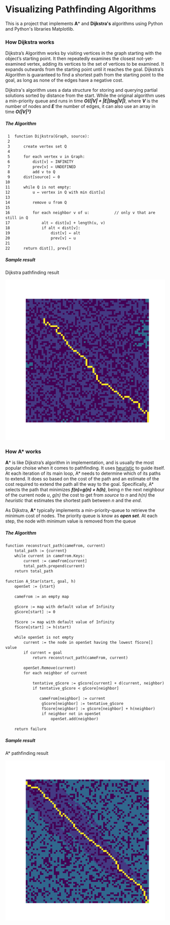 # Visualizing Pathfinding Algorithms

This is a project that implements **A*** and **Dijkstra's** algorithms using Python and Python's libraries Matplotlib.

### How Dijkstra works

Dijkstra’s Algorithm works by visiting vertices in the graph starting with the object’s starting point. It then repeatedly examines the closest not-yet-examined vertex, adding its vertices to the set of vertices to be examined. It expands outwards from the starting point until it reaches the goal. Dijkstra’s Algorithm is guaranteed to find a shortest path from the starting point to the goal, as long as none of the edges have a negative cost.
 
Dijkstra's algorithm uses a data structure for storing and querying partial solutions sorted by distance from the start. While the original algorithm uses a min-priority queue and runs in time ***O((|V| + |E|)log|V|)***, where ***V*** is the number of nodes and ***E*** the number of edges, it can also use an array in time ***O(|V|²)***

##### The Algorithm

```
 1  function Dijkstra(Graph, source):
 2
 3      create vertex set Q
 4
 5      for each vertex v in Graph:            
 6          dist[v] ← INFINITY                 
 7          prev[v] ← UNDEFINED                
 8          add v to Q                     
 9      dist[source] ← 0                       
10     
11      while Q is not empty:
12          u ← vertex in Q with min dist[u]   
13                                             
14          remove u from Q
15         
16          for each neighbor v of u:           // only v that are still in Q
17              alt ← dist[u] + length(u, v)
18              if alt < dist[v]:              
19                  dist[v] ← alt
20                  prev[v] ← u
21
22      return dist[], prev[]
```

##### Sample result

Dijkstra pathfinding result

![maze](images/pathfinder_2.png)

### How A* works

**A*** is like Dijkstra’s algorithm in implementation, and is usually the most popular choise when it comes to pathfinding. It uses [heuristic](http://theory.stanford.edu/~amitp/GameProgramming/Heuristics.html) to guide itself. At each iteration of its main loop, A* needs to determine which of its paths to extend. It does so based on the cost of the path and an estimate of the cost required to extend the path all the way to the goal. Specifically, A* selects the path that minimizes ***f(n)=g(n) + h(h)***, being *n* the next neighbour of the current node *u*, *g(n)* the cost to get from *source* to *n* and *h(n)* the *heuristic* that estimates the shortest path between *n* and the *end*.

As Dijkstra, **A*** typically implements a min-priority-queue to retrieve the minimum cost of nodes. The priority queue is know as ***open set***. At each step, the node with minimum value is removed from the queue

##### The Algorithm

```
function reconstruct_path(cameFrom, current)
    total_path := {current}
    while current in cameFrom.Keys:
        current := cameFrom[current]
        total_path.prepend(current)
    return total_path

function A_Star(start, goal, h)
    openSet := {start}
    
    cameFrom := an empty map
    
    gScore := map with default value of Infinity
    gScore[start] := 0

    fScore := map with default value of Infinity
    fScore[start] := h(start)

    while openSet is not empty
        current := the node in openSet having the lowest fScore[] value
        if current = goal
            return reconstruct_path(cameFrom, current)

        openSet.Remove(current)
        for each neighbor of current
            
            tentative_gScore := gScore[current] + d(current, neighbor)
            if tentative_gScore < gScore[neighbor]
               
               cameFrom[neighbor] := current
                gScore[neighbor] := tentative_gScore
                fScore[neighbor] := gScore[neighbor] + h(neighbor)
                if neighbor not in openSet
                    openSet.add(neighbor)

    return failure
```

##### Sample result

A* pathfinding result

![maze](images/a_star_pathfinder_5.png)
